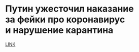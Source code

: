 # Путин ужесточил наказание за фейки про коронавирус и нарушение карантина



[LINK](https://varlamov.ru/3848632.html)